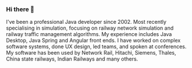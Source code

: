 ### Hi there 👋

I've been a professional Java developer since 2002. Most recently specialising in simulation, focusing on railway network simulation and railway traffic management algorithms. My experience includes Java Desktop, Java Spring and Angular front ends. I have worked on complex software systems, done UX design, led teams, and spoken at conferences. My software has been used by Network Rail, Hitachi, Siemens, Thales, China state railways, Indian Railways and many others.

<!--
**davekirkwood/davekirkwood** is a ✨ _special_ ✨ repository because its `README.md` (this file) appears on your GitHub profile.

Here are some ideas to get you started:

- 🔭 I’m currently working on ...
- 🌱 I’m currently learning ...
- 👯 I’m looking to collaborate on ...
- 🤔 I’m looking for help with ...
- 💬 Ask me about ...
- 📫 How to reach me: ...
-->

